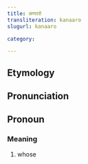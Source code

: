 ```yaml
---
title: कणाारो
transliteration: kanaaro
slugurl: kanaaro

category: 

---
```


## Etymology

## Pronunciation

## Pronoun
### Meaning
1. whose